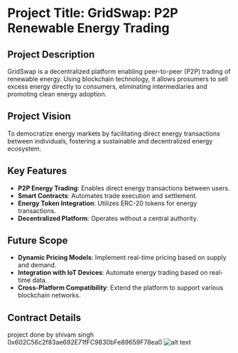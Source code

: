 # Project Title: GridSwap: P2P Renewable Energy Trading

## Project Description
 
GridSwap is a decentralized platform enabling peer-to-peer (P2P) trading of renewable energy. Using blockchain technology, it allows prosumers to sell excess energy directly to consumers, eliminating intermediaries and promoting clean energy adoption. 

## Project Vision      
 
To democratize energy markets by facilitating direct energy transactions between individuals, fostering a sustainable and decentralized energy ecosystem.
 
## Key Features

- **P2P Energy Trading**: Enables direct energy transactions between users.
- **Smart Contracts**: Automates trade execution and settlement.
- **Energy Token Integration**: Utilizes ERC-20 tokens for energy transactions.
- **Decentralized Platform**: Operates without a central authority.

## Future Scope

- **Dynamic Pricing Models**: Implement real-time pricing based on supply and demand.
- **Integration with IoT Devices**: Automate energy trading based on real-time data.
- **Cross-Platform Compatibility**: Extend the platform to support various blockchain networks.
    
## Contract Details
project done by shivam singh
0x602C56c2f83ae692E71fFC9830bFe89659F78ea0
![alt text](image.png)
 
